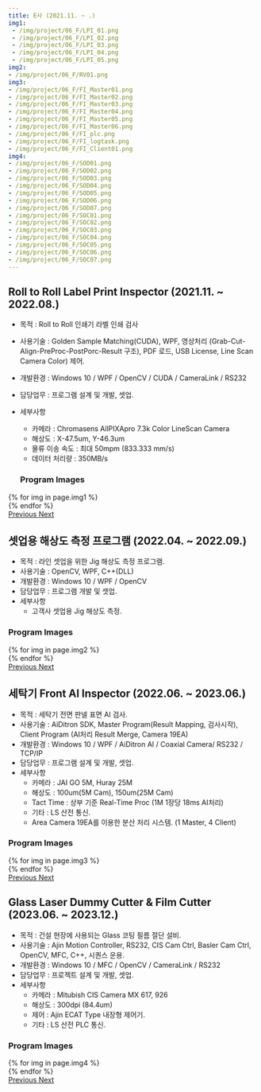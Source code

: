 ```yaml
---
title: E사 (2021.11. ~ .)
img1:
 - /img/project/06_F/LPI_01.png
 - /img/project/06_F/LPI_02.png
 - /img/project/06_F/LPI_03.png
 - /img/project/06_F/LPI_04.png
 - /img/project/06_F/LPI_05.png
img2:
- /img/project/06_F/RV01.png
img3:
- /img/project/06_F/FI_Master01.png
- /img/project/06_F/FI_Master02.png
- /img/project/06_F/FI_Master03.png
- /img/project/06_F/FI_Master04.png
- /img/project/06_F/FI_Master05.png
- /img/project/06_F/FI_Master06.png
- /img/project/06_F/FI_plc.png
- /img/project/06_F/FI_logtask.png
- /img/project/06_F/FI_Client01.png
img4:
- /img/project/06_F/SOD01.png
- /img/project/06_F/SOD02.png
- /img/project/06_F/SOD03.png
- /img/project/06_F/SOD04.png
- /img/project/06_F/SOD05.png
- /img/project/06_F/SOD06.png
- /img/project/06_F/SOD07.png
- /img/project/06_F/SOC01.png
- /img/project/06_F/SOC02.png
- /img/project/06_F/SOC03.png
- /img/project/06_F/SOC04.png
- /img/project/06_F/SOC05.png
- /img/project/06_F/SOC06.png
- /img/project/06_F/SOC07.png
---
```

## Roll to Roll Label Print Inspector (2021.11. ~ 2022.08.)
- 목적 : Roll to Roll 인쇄기 라벨 인쇄 검사
- 사용기술 : Golden Sample Matching(CUDA), WPF, 영상처리 (Grab-Cut-Align-PreProc-PostPorc-Result 구조), PDF 로드, USB License, Line Scan Camera Color) 제어.
- 개발환경 : Windows 10 / WPF / OpenCV / CUDA / CameraLink / RS232
- 담당업무 : 프로그램 설계 및 개발, 셋업.
- 세부사항
  - 카메라 : Chromasens AllPIXApro 7.3k Color LineScan Camera
  - 해상도 : X-47.5um, Y-46.3um
  - 물류 이송 속도 : 최대 50mpm (833.333 mm/s)
  - 데이터 처리량 : 350MB/s
  
  ### Program Images

<div id="carouselExampleControls1" class="carousel slide mb-4" data-ride="carousel">
    <div class="carousel-inner">
        {% for img in page.img1 %}
            <div class="carousel-item {% if forloop.first %}active{% endif %}">
                <img src="{{ img }}" class="d-block w-100" alt="" onclick="window.open(this.src)">
            </div>
        {% endfor %}
    </div>
    <a class="carousel-control-prev" href="#carouselExampleControls1" role="button" data-slide="prev">
        <span class="carousel-control-prev-icon" aria-hidden="true"></span>
        <span class="sr-only">Previous</span>
    </a>
    <a class="carousel-control-next" href="#carouselExampleControls1" role="button" data-slide="next">
        <span class="carousel-control-next-icon" aria-hidden="true"></span>
        <span class="sr-only">Next</span>
    </a>
</div>

## 셋업용 해상도 측정 프로그램 (2022.04. ~ 2022.09.)
- 목적 : 라인 셋업을 위한 Jig 해상도 측정 프로그램.
- 사용기술 : OpenCV, WPF, C++(DLL)
- 개발환경 : Windows 10 / WPF / OpenCV
- 담당업무 : 프로그램 개발 및 셋업.
- 세부사항
  - 고객사 셋업용 Jig 해상도 측정.

### Program Images

<div id="carouselExampleControls2" class="carousel slide mb-4" data-ride="carousel">
    <div class="carousel-inner">
        {% for img in page.img2 %}
            <div class="carousel-item {% if forloop.first %}active{% endif %}">
                <img src="{{ img }}" class="d-block w-100" alt="" onclick="window.open(this.src)">
            </div>
        {% endfor %}
    </div>
    <a class="carousel-control-prev" href="#carouselExampleControls2" role="button" data-slide="prev">
        <span class="carousel-control-prev-icon" aria-hidden="true"></span>
        <span class="sr-only">Previous</span>
    </a>
    <a class="carousel-control-next" href="#carouselExampleControls2" role="button" data-slide="next">
        <span class="carousel-control-next-icon" aria-hidden="true"></span>
        <span class="sr-only">Next</span>
    </a>
</div>


## 세탁기 Front AI Inspector (2022.06. ~ 2023.06.)
- 목적 : 세탁기 전면 판넬 표면 AI 검사.
- 사용기술 : AiDitron SDK, Master Program(Result Mapping, 검사시작), Client Program (AI처리 Result Merge, Camera 19EA)
- 개발환경 : Windows 10 / WPF / AiDitron AI / Coaxial Camera/ RS232 / TCP/IP
- 담당업무 : 프로그램 설계 및 개발, 셋업.
- 세부사항
  - 카메라 : JAI GO 5M, Huray 25M
  - 해상도 : 100um(5M Cam), 150um(25M Cam)
  - Tact Time : 상부 기준 Real-Time Proc (1M 1장당 18ms AI처리)
  - 기타 : LS 산전 통신.
  - Area Camera 19EA를 이용한 분산 처리 시스템. (1 Master, 4 Client)

### Program Images

<div id="carouselExampleControls3" class="carousel slide mb-4" data-ride="carousel">
    <div class="carousel-inner">
        {% for img in page.img3 %}
            <div class="carousel-item {% if forloop.first %}active{% endif %}">
                <img src="{{ img }}" class="d-block w-100" alt="" onclick="window.open(this.src)">
            </div>
        {% endfor %}
    </div>
    <a class="carousel-control-prev" href="#carouselExampleControls3" role="button" data-slide="prev">
        <span class="carousel-control-prev-icon" aria-hidden="true"></span>
        <span class="sr-only">Previous</span>
    </a>
    <a class="carousel-control-next" href="#carouselExampleControls3" role="button" data-slide="next">
        <span class="carousel-control-next-icon" aria-hidden="true"></span>
        <span class="sr-only">Next</span>
    </a>
</div>


## Glass Laser Dummy Cutter & Film Cutter (2023.06. ~ 2023.12.)
- 목적 : 건설 현장에 사용되는 Glass 코팅 필름 절단 설비.
- 사용기술 : Ajin Motion Controller, RS232, CIS Cam Ctrl, Basler Cam Ctrl, OpenCV, MFC, C++, 시퀀스 운용.
- 개발환경 : Windows 10 / MFC / OpenCV / CameraLink / RS232
- 담당업무 : 프로젝트 설계 및 개발, 셋업.
- 세부사항
  - 카메라 : Mitubish CIS Camera MX 617, 926
  - 해상도 : 300dpi (84.4um)
  - 제어 : Ajin ECAT Type 내장형 제어기.
  - 기타 : LS 산전 PLC 통신.

### Program Images

<div id="carouselExampleControls4" class="carousel slide mb-4" data-ride="carousel">
    <div class="carousel-inner">
        {% for img in page.img4 %}
            <div class="carousel-item {% if forloop.first %}active{% endif %}">
                <img src="{{ img }}" class="d-block w-100" alt="" onclick="window.open(this.src)">
            </div>
        {% endfor %}
    </div>
    <a class="carousel-control-prev" href="#carouselExampleControls4" role="button" data-slide="prev">
        <span class="carousel-control-prev-icon" aria-hidden="true"></span>
        <span class="sr-only">Previous</span>
    </a>
    <a class="carousel-control-next" href="#carouselExampleControls4" role="button" data-slide="next">
        <span class="carousel-control-next-icon" aria-hidden="true"></span>
        <span class="sr-only">Next</span>
    </a>
</div>
